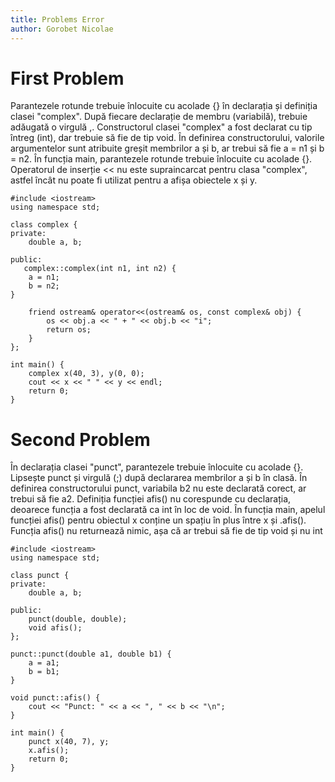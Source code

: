 ```yaml
---
title: Problems Error
author: Gorobet Nicolae
---
```


# First Problem

Parantezele rotunde trebuie înlocuite cu acolade {} în declarația și definiția clasei "complex".
După fiecare declarație de membru (variabilă), trebuie adăugată o virgulă ,.
Constructorul clasei "complex" a fost declarat cu tip întreg (int), dar trebuie să fie de tip void.
În definirea constructorului, valorile argumentelor sunt atribuite greșit membrilor a și b, ar trebui să fie a = n1 și b = n2.
În funcția main, parantezele rotunde trebuie înlocuite cu acolade {}.
Operatorul de inserție << nu este supraincarcat pentru clasa "complex", astfel încât nu poate fi utilizat pentru a afișa obiectele x și y.

```
#include <iostream>
using namespace std;

class complex {
private:
    double a, b;

public:
   complex::complex(int n1, int n2) {
    a = n1;
    b = n2;
}

    friend ostream& operator<<(ostream& os, const complex& obj) {
        os << obj.a << " + " << obj.b << "i";
        return os;
    }
};

int main() {
    complex x(40, 3), y(0, 0);
    cout << x << " " << y << endl;
    return 0;
}

```

# Second Problem

În declarația clasei "punct", parantezele trebuie înlocuite cu acolade {}.
Lipsește punct și virgulă (;) după declararea membrilor a și b în clasă.
În definirea constructorului punct, variabila b2 nu este declarată corect, ar trebui să fie a2.
Definiția funcției afis() nu corespunde cu declarația, deoarece funcția a fost declarată ca int în loc de void.
În funcția main, apelul funcției afis() pentru obiectul x conține un spațiu în plus între x și .afis().
Funcția afis() nu returnează nimic, așa că ar trebui să fie de tip void și nu int


```
#include <iostream>
using namespace std;

class punct {
private:
    double a, b;

public:
    punct(double, double);
    void afis();
};

punct::punct(double a1, double b1) {
    a = a1;
    b = b1;
}

void punct::afis() {
    cout << "Punct: " << a << ", " << b << "\n";
}

int main() {
    punct x(40, 7), y;
    x.afis();
    return 0;
}
```